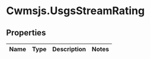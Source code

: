 # Cwmsjs.UsgsStreamRating

## Properties

Name | Type | Description | Notes
------------ | ------------- | ------------- | -------------


